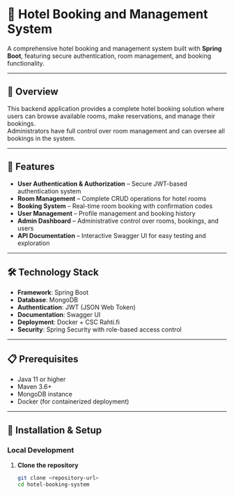 # 🏨 Hotel Booking and Management System

A comprehensive hotel booking and management system built with **Spring Boot**, featuring secure authentication, room management, and booking functionality.

---

## 📖 Overview
This backend application provides a complete hotel booking solution where users can browse available rooms, make reservations, and manage their bookings.  
Administrators have full control over room management and can oversee all bookings in the system.

---

## 🚀 Features
- **User Authentication & Authorization** – Secure JWT-based authentication system  
- **Room Management** – Complete CRUD operations for hotel rooms  
- **Booking System** – Real-time room booking with confirmation codes  
- **User Management** – Profile management and booking history  
- **Admin Dashboard** – Administrative control over rooms, bookings, and users  
- **API Documentation** – Interactive Swagger UI for easy testing and exploration  

---

## 🛠️ Technology Stack
- **Framework**: Spring Boot  
- **Database**: MongoDB  
- **Authentication**: JWT (JSON Web Token)  
- **Documentation**: Swagger UI  
- **Deployment**: Docker + CSC Rahti.fi  
- **Security**: Spring Security with role-based access control  

---

## 📋 Prerequisites
- Java 11 or higher  
- Maven 3.6+  
- MongoDB instance  
- Docker (for containerized deployment)  

---

## 🔧 Installation & Setup

### Local Development

1. **Clone the repository**
   ```bash
   git clone <repository-url>
   cd hotel-booking-system
